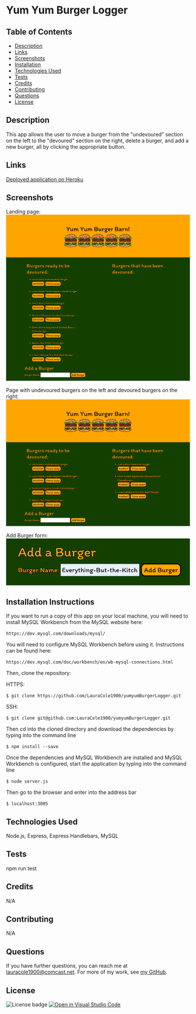 # Yum Yum Burger Logger

## Table of Contents

* [Description](#description)
* [Links](#links)
* [Screenshots](#screenshots)
* [Installation](#installation)
* [Technologies Used](#technologies)
* [Tests](#tests)
* [Credits](#credits)
* [Contributing](#contributing)
* [Questions](#questions)
* [License](#license)

## Description

This app allows the user to move a burger from the "undevoured" section on the left to the "devoured" section on the right, delete a burger, and add a new burger, all by clicking the appropriate button.

## Links

[Deployed application on Heroku](https://floating-lake-94290.herokuapp.com/)

## Screenshots

Landing page:
![Landing page:](./public/assets/img/yum-yum-landing-page.png)

Page with undevoured burgers on the left and devoured burgers on the right:
![Page with undevoured burgers on the left and devoured burgers on the right](./public/assets/img/yum-yum-undevoured-devoured.png)

Add Burger form:
![Add Burger form](./public/assets/img/yum-yum-form.png)

## Installation Instructions

If you want to run a copy of this app on your local machine, you will need to install MySQL Workbench from the MySQL website here:
```
https://dev.mysql.com/downloads/mysql/
```

You will need to configure MySQL Workbench before using it. Instructions can be found here:
```
https://dev.mysql.com/doc/workbench/en/wb-mysql-connections.html
```

Then, clone the repository:

HTTPS:
```
$ git clone https://github.com/LauraCole1900/yumyumBurgerLogger.git
```

SSH:
```
$ git clone git@github.com:LauraCole1900/yumyumBurgerLogger.git
```

Then cd into the cloned directory and download the dependencies by typing into the command line
```
$ npm install --save
```

Once the dependencies and MySQL Workbench are installed and MySQL Workbench is configured, start the application by typing into the command line
```
$ node server.js
```

Then go to the browser and enter into the address bar
```
$ localhost:3005
```

## Technologies Used

Node.js, Express, Express Handlebars, MySQL

## Tests

npm run test

## Credits

N/A

## Contributing

N/A

## Questions

If you have further questions, you can reach me at lauracole1900@comcast.net. For more of my work, see [my GitHub](https://github.com/LauraCole1900).

## License

![License badge](https://img.shields.io/badge/license-MIT-brightgreen) [![Open in Visual Studio Code](https://open.vscode.dev/badges/open-in-vscode.svg)](https://open.vscode.dev/LauraCole1900/yumyumBurgerLogger)
